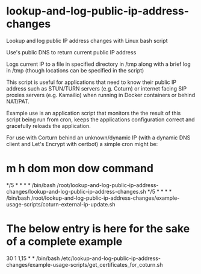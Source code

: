 # lookup-and-log-public-ip-address-changes
Lookup and log public IP address changes with Linux bash script

Use's public DNS to return current public IP address

Logs current IP to a file in specified directory in /tmp along with a brief log in /tmp (though locations can be specified in the script)

This script is useful for applications that need to know their public IP address such as STUN/TURN servers (e.g. Coturn) or internet facing SIP proxies servers (e.g. Kamailio) when running in Docker containers or behind NAT/PAT.

Example use is an application script that monitors the the result of this script being run from cron, keeps the applications configuration correct and gracefully reloads the application.

For use with Corturn behind an unknown/dynamic IP (with a dynamic DNS client and Let's Encrypt with certbot) a simple cron might be:

# m h  dom  mon dow   command
*/5 *  *    *   *     /bin/bash /root/lookup-and-log-public-ip-address-changes/lookup-and-log-public-ip-address-changes.sh
*/5 *  *    *   *     /bin/bash /root/lookup-and-log-public-ip-address-changes/example-usage-scripts/coturn-external-ip-update.sh
# The below entry is here for the sake of a complete example
30  1  1,15 *   *     /bin/bash /etc/lookup-and-log-public-ip-address-changes/example-usage-scripts/get_certificates_for_coturn.sh

